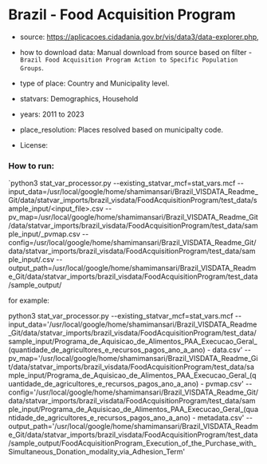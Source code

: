 # Brazil - Food Acquisition Program

- source: https://aplicacoes.cidadania.gov.br/vis/data3/data-explorer.php, 

- how to download data: Manual download from source based on filter - `Brazil Food Acquisition Program Action to Specific Population Groups`.

- type of place: Country and Municipality level.

- statvars: Demographics, Household

- years: 2011 to 2023

- place_resolution: Places resolved based on municipalty code.
- License: 

### How to run:

`python3 stat_var_processor.py --existing_statvar_mcf=stat_vars.mcf --input_data=/usr/local/google/home/shamimansari/Brazil_VISDATA_Readme_Git/data/statvar_imports/brazil_visdata/FoodAcquisitionProgram/test_data/sample_input/<input_file>.csv --pv_map=/usr/local/google/home/shamimansari/Brazil_VISDATA_Readme_Git/data/statvar_imports/brazil_visdata/FoodAcquisitionProgram/test_data/sample_input/<filename>_pvmap.csv --config=/usr/local/google/home/shamimansari/Brazil_VISDATA_Readme_Git/data/statvar_imports/brazil_visdata/FoodAcquisitionProgram/test_data/sample_input/<metadata-file-name>.csv --output_path=/usr/local/google/home/shamimansari/Brazil_VISDATA_Readme_Git/data/statvar_imports/brazil_visdata/FoodAcquisitionProgram/test_data/sample_output/<Filename>


for example:

python3 stat_var_processor.py --existing_statvar_mcf=stat_vars.mcf --input_data='/usr/local/google/home/shamimansari/Brazil_VISDATA_Readme_Git/data/statvar_imports/brazil_visdata/FoodAcquisitionProgram/test_data/sample_input/Programa_de_Aquisicao_de_Alimentos_PAA_Execucao_Geral_(quantidade_de_agricultores_e_recursos_pagos_ano_a_ano) - data.csv'   --pv_map='/usr/local/google/home/shamimansari/Brazil_VISDATA_Readme_Git/data/statvar_imports/brazil_visdata/FoodAcquisitionProgram/test_data/sample_input/Programa_de_Aquisicao_de_Alimentos_PAA_Execucao_Geral_(quantidade_de_agricultores_e_recursos_pagos_ano_a_ano) - pvmap.csv'    --config='/usr/local/google/home/shamimansari/Brazil_VISDATA_Readme_Git/data/statvar_imports/brazil_visdata/FoodAcquisitionProgram/test_data/sample_input/Programa_de_Aquisicao_de_Alimentos_PAA_Execucao_Geral_(quantidade_de_agricultores_e_recursos_pagos_ano_a_ano) - metadata.csv'   --output_path='/usr/local/google/home/shamimansari/Brazil_VISDATA_Readme_Git/data/statvar_imports/brazil_visdata/FoodAcquisitionProgram/test_data/sample_output/FoodAcquisitionProgram_Execution_of_the_Purchase_with_Simultaneous_Donation_modality_via_Adhesion_Term'
